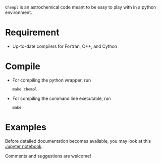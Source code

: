 `Chempl` is an astrochemical code meant to be easy to play with in a python environment.

# Requirement

- Up-to-date compilers for Fortran, C++, and Cython

# Compile

- For compiling the python wrapper, run

    `make chempl`

- For compiling the command line executable, run

    `make`

# Examples

Before detailed documentation becomes available,
you may look at this [Jupyter notebook](https://github.com/fjdu/chempl/blob/master/Examples-2020-07-19.ipynb).

Comments and suggestions are welcome!
